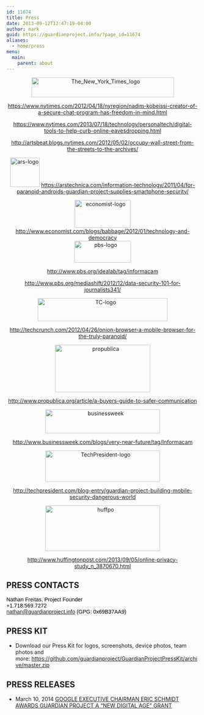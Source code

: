 ```yaml
---
id: 11674
title: Press
date: 2013-09-12T12:47:19-04:00
author: mark
guid: https://guardianproject.info/?page_id=11674
aliases:
  - home/press
menu:
  main:
    parent: about
---
```

<div style="text-align: center;">
<a href="http://www.nytimes.com/2013/07/18/technology/personaltech/digital-tools-to-help-curb-online-eavesdropping.html?pagewanted=all&_r=0"><img style="border: 0px none;" alt="The_New_York_Times_logo" src="https://guardianproject.info/wp-content/uploads/2013/09/The_New_York_Times_logo-300x44.png" width="373" height="52" /></a>

<a href="https://www.nytimes.com/2012/04/18/nyregion/nadim-kobeissi-creator-of-a-secure-chat-program-has-freedom-in-mind.html" target="_blank">https://www.nytimes.com/2012/04/18/nyregion/nadim-kobeissi-creator-of-a-secure-chat-program-has-freedom-in-mind.html</a>

<a href="https://www.nytimes.com/2013/07/18/technology/personaltech/digital-tools-to-help-curb-online-eavesdropping.html?pagewanted=all&_r=0" target="_blank">https://www.nytimes.com/2013/07/18/technology/personaltech/digital-tools-to-help-curb-online-eavesdropping.html</a>

<a href="http://artsbeat.blogs.nytimes.com/2012/05/02/occupy-wall-street-from-the-streets-to-the-archives/" target="_blank">http://artsbeat.blogs.nytimes.com/2012/05/02/occupy-wall-street-from-the-streets-to-the-archives/</a></p> 

<a href="https://arstechnica.com/information-technology/2011/04/for-paranoid-androids-guardian-project-supplies-smartphone-security/" target="_blank"><img style="border: 0px none;" alt="ars-logo" src="https://guardianproject.info/wp-content/uploads/2013/09/ars-logo-300x300.png" width="77" height="77" /></a>
<a href="https://arstechnica.com/information-technology/2011/04/for-paranoid-androids-guardian-project-supplies-smartphone-security/" target="_blank">https://arstechnica.com/information-technology/2011/04/for-paranoid-androids-guardian-project-supplies-smartphone-security/</a>

<a href="http://www.economist.com/blogs/babbage/2012/01/technology-and-democracy" target="_blank"><img class="aligncenter" alt="economist-logo" src="https://guardianproject.info/wp-content/uploads/2013/09/274178_ekonomist_orig.jpg" width="146" height="73" /></a>
<a href="http://www.economist.com/blogs/babbage/2012/01/technology-and-democracy" target="_blank">http://www.economist.com/blogs/babbage/2012/01/technology-and-democracy</a><br /> <a href="http://www.pbs.org/mediashift/2012/12/data-security-101-for-journalists341/" target="_blank"><img style="border: 0px none;" alt="pbs-logo" src="https://guardianproject.info/wp-content/uploads/2013/09/PBS_logo.png" width="148" height="57" /></a>

<a href="http://www.pbs.org/idealab/tag/informacam" target="_blank">http://www.pbs.org/idealab/tag/informacam</a>

<a href="http://www.pbs.org/mediashift/2012/12/data-security-101-for-journalists341/" target="_blank">http://www.pbs.org/mediashift/2012/12/data-security-101-for-journalists341/</a>

<a href="http://techcrunch.com/2012/04/26/onion-browser-a-mobile-browser-for-the-truly-paranoid/" target="_blank"><img style="border: 0px none;" alt="TC-logo" src="https://guardianproject.info/wp-content/uploads/2013/09/tc-techcrunch_logo-620x240.png" width="340" height="60" /></a>
  
<a href="http://techcrunch.com/2012/04/26/onion-browser-a-mobile-browser-for-the-truly-paranoid/" target="_blank">http://techcrunch.com/2012/04/26/onion-browser-a-mobile-browser-for-the-truly-paranoid/</a>
  
<a href="https://guardianproject.info/wp-content/uploads/2013/09/propublica.jpg"><img class="size-medium wp-image-11681 alignnone" alt="propublica" src="https://guardianproject.info/wp-content/uploads/2013/09/propublica.jpg" width="250" height="124" /></a>

<a href="http://www.propublica.org/article/a-buyers-guide-to-safer-communication" target="_blank">http://www.propublica.org/article/a-buyers-guide-to-safer-communication</a>

<a href="https://guardianproject.info/wp-content/uploads/2013/09/businessweek.jpg"><img class="size-medium wp-image-11679" alt="businessweek" src="https://guardianproject.info/wp-content/uploads/2013/09/businessweek-300x63.jpg" width="300" height="63" srcset="https://guardianproject.info/wp-content/uploads/2013/09/businessweek-300x63.jpg 300w, https://guardianproject.info/wp-content/uploads/2013/09/businessweek.jpg 456w" sizes="(max-width: 300px) 100vw, 300px" /></a>

<a href="http://www.businessweek.com/blogs/very-near-future/tag/Informacam" target="_blank">http://www.businessweek.com/blogs/very-near-future/tag/Informacam</a>

<a href="https://guardianproject.info/wp-content/uploads/2013/09/TechPresident-logo.jpg"><img class="size-medium wp-image-11682 alignnone" alt="TechPresident-logo" src="https://guardianproject.info/wp-content/uploads/2013/09/TechPresident-logo-300x82.jpg" width="300" height="82" srcset="https://guardianproject.info/wp-content/uploads/2013/09/TechPresident-logo-300x82.jpg 300w, https://guardianproject.info/wp-content/uploads/2013/09/TechPresident-logo.jpg 320w" sizes="(max-width: 300px) 100vw, 300px" /></a>

<a href="http://techpresident.com/blog-entry/guardian-project-building-mobile-security-dangerous-world" target="_blank">http://techpresident.com/blog-entry/guardian-project-building-mobile-security-dangerous-world</a>

<a href="https://guardianproject.info/wp-content/uploads/2013/09/huffpo.jpeg"><img class="size-medium wp-image-11680 alignnone" alt="huffpo" src="https://guardianproject.info/wp-content/uploads/2013/09/huffpo-300x119.jpeg" width="300" height="119" srcset="https://guardianproject.info/wp-content/uploads/2013/09/huffpo-300x119.jpeg 300w, https://guardianproject.info/wp-content/uploads/2013/09/huffpo.jpeg 311w" sizes="(max-width: 300px) 100vw, 300px" /></a>
  
<a href="http://www.huffingtonpost.com/2013/09/05/online-privacy-study_n_3870670.html" target="_blank">http://www.huffingtonpost.com/2013/09/05/online-privacy-study_n_3870670.html</a>
</div>


## PRESS CONTACTS

<span style="color: #000000;"><span style="font-family: Arial, serif;">Nathan Freitas, Project Founder<br /> </span></span><span style="color: #000000;"><span style="font-family: Arial, serif;">+1.718.569.7272<br /> </span></span><span style="color: #000000;"><span style="font-family: Arial, serif;"><a href="&#x6d;&#x61;&#105;lto&#x3a;&#x6e;&#x61;&#116;ha&#x6e;&#x40;&#x67;&#117;ar&#x64;&#x69;&#x61;&#110;pr&#x6f;&#x6a;&#x65;&#99;t.i&#x6e;&#x66;&#x6f;">n&#x61;&#x74;h&#x61;&#x6e;&#64;&#x67;&#x75;a&#114;&#x64;i&#97;&#x6e;p&#114;&#x6f;j&#101;&#x63;t.&#x69;&#x6e;f&#x6f;</a> (GPG: 0x69B37AA9)<br /></span></span>

## PRESS KIT

  * Download our Press Kit for logos, screenshots, device photos, team photos and more: <https://github.com/guardianproject/GuardianProjectPressKit/archive/master.zip>

## PRESS RELEASES

  * March 10, 2014 [GOOGLE EXECUTIVE CHAIRMAN ERIC SCHMIDT AWARDS GUARDIAN PROJECT A “NEW DIGITAL AGE” GRANT](https://docs.google.com/document/d/1kI6dV6nPSd1z3MkxSTMRT8P9DcFQ9uOiNFcUlGTjjXA/edit?usp=sharing)
  
